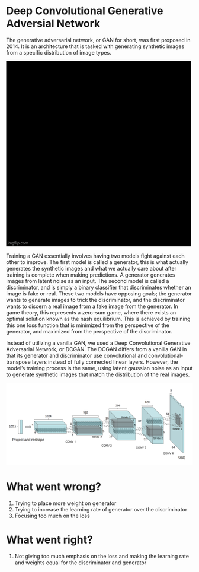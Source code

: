 # Deep Convolutional Generative Adversial Network

The generative adversarial network, or GAN for short, was first proposed in 2014. It is an architecture that is tasked with generating synthetic images from a specific distribution of image types.

![](train.gif)

Training a GAN essentially involves having two models fight against each other to improve. The first model is called a generator, this is what actually generates the synthetic images and what we actually care about after training is complete when making predictions. A generator generates images from latent noise as an input. The second model is called a discriminator, and is simply a binary classifier that discriminates whether an image is fake or real. These two models have opposing goals; the generator wants to generate images to trick the discriminator, and the discriminator wants to discern a real image from a fake image from the generator. In game theory, this represents a zero-sum game, where there exists an optimal solution known as the nash equilibrium. This is achieved by training this one loss function that is minimized from the perspective of the generator, and maximized from the perspective of the discriminator.

Instead of utilizing a vanilla GAN, we used a Deep Convolutional Generative Adversarial Network, or DCGAN. The DCGAN differs from a vanilla GAN in that its generator and discriminator use convolutional and convolutional-transpose layers instead of fully connected linear layers. However, the model’s training process is the same, using latent gaussian noise as an input to generate synthetic images that match the distribution of the real images.

![The DCGAN generator we implemented.](dcgan.png)

# What went wrong?
1. Trying to place more weight on generator
2. Trying to increase the learning rate of generator over the discriminator
3. Focusing too much on the loss

# What went right?
1. Not giving too much emphasis on the loss and making the learning rate and weights equal for the discriminator and generator

